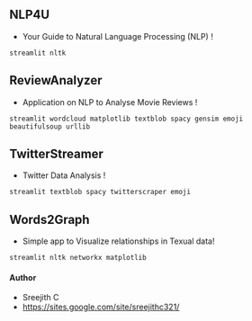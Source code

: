 ## NLP4U
+ Your Guide to Natural Language Processing (NLP) !
```
streamlit nltk
```

## ReviewAnalyzer
+ Application on NLP to Analyse Movie Reviews !
```
streamlit wordcloud matplotlib textblob spacy gensim emoji beautifulsoup urllib
```

## TwitterStreamer
+ Twitter Data Analysis !
```
streamlit textblob spacy twitterscraper emoji
```

## Words2Graph
+ Simple app to Visualize relationships in Texual data!
```
streamlit nltk networkx matplotlib
```

#### Author
+ Sreejith C
+ https://sites.google.com/site/sreejithc321/


